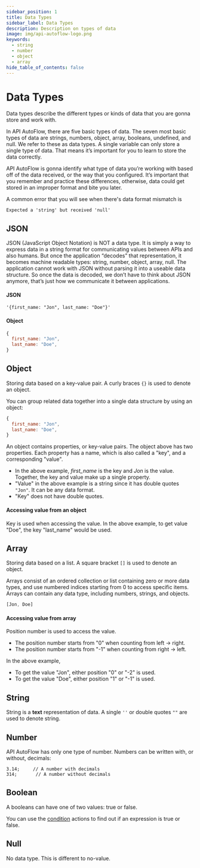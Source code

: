```yaml
---
sidebar_position: 1
title: Data Types
sidebar_label: Data Types
description: Description on types of data
image: img/api-autoflow-logo.png
keywords:
  - string
  - number
  - object
  - array
hide_table_of_contents: false
---
```


# Data Types
Data types describe the different types or kinds of data that you are gonna store and work with.

In API AutoFlow, there are five basic types of data. The seven most basic types of data are strings, numbers, object, array, booleans, undefined, and null. We refer to these as data types. A single variable can only store a single type of data. That means it’s important for you to learn to store the data correctly.

API AutoFlow is gonna identify what type of data you’re working with based off of the data received, or the way that you configured. It’s important that you remember and practice these differences, otherwise, data could get stored in an improper format and bite you later.

A common error that you will see when there's data format mismatch is

```error
Expected a 'string' but received 'null'
```


## JSON
JSON (JavaScript Object Notation) is NOT a data type. It is simply a way to express data in a string format for communicating values between APIs and also humans. But once the application “decodes” that representation, it becomes machine readable types: string, number, object, array, null. The application cannot work with JSON without parsing it into a useable data structure. So once the data is decoded, we don’t have to think about JSON anymore, that’s just how we communicate it between applications.


#### JSON
```
'{first_name: "Jon", last_name: "Doe"}'
```

#### Object
```js
{
  first_name: "Jon",
  last_name: "Doe",
}
```

## Object
Storing data based on a key-value pair.  A curly braces `{}` is used to denote an object.

You can group related data together into a single data structure by using an object:

```js
{
  first_name: "Jon",
  last_name: "Doe",
}
```
An object contains properties, or key-value pairs. The object above has two properties. Each property has a name, which is also called a "key", and a corresponding "value".

- In the above example, _first_name_ is the key and _Jon_ is the value. Together, the key and value make up a single property.
- "Value" in the above example is a string since it has double quotes `"Jon"`. It can be any data format.
- "Key" does not have double quotes.


#### Accessing value from an object

Key is used when accessing the value.  In the above example, to get value "Doe", the key "last_name" would be used.


## Array
Storing data based on a list. A square bracket `[]` is used to denote an object.

Arrays consist of an ordered collection or list containing zero or more data types, and use numbered indices starting from 0 to access specific items. Arrays can contain any data type, including numbers, strings, and objects.

```js
[Jon, Doe]
```

#### Accessing value from array

Position number is used to access the value. 

- The position number starts from "0" when counting from left -> right.
- The position number starts from "-1" when counting from right -> left.

In the above example,
- To get the value "Jon", either position "0" or "-2" is used.
- To get the value "Doe", either position "1" or "-1" is used.


## String
String is a **text** representation of data. A single `''` or double quotes `""` are used to denote string.


## Number
API AutoFlow has only one type of number.  Numbers can be written with, or without, decimals:

```
3.14;     // A number with decimals
314;       // A number without decimals
```

## Boolean
A booleans can have one of two values: true or false.

You can use the [condition](../../Documentation/actions-library/data/condition/) actions to find out if an expression is true or false.


## Null
No data type.  This is different to no-value.